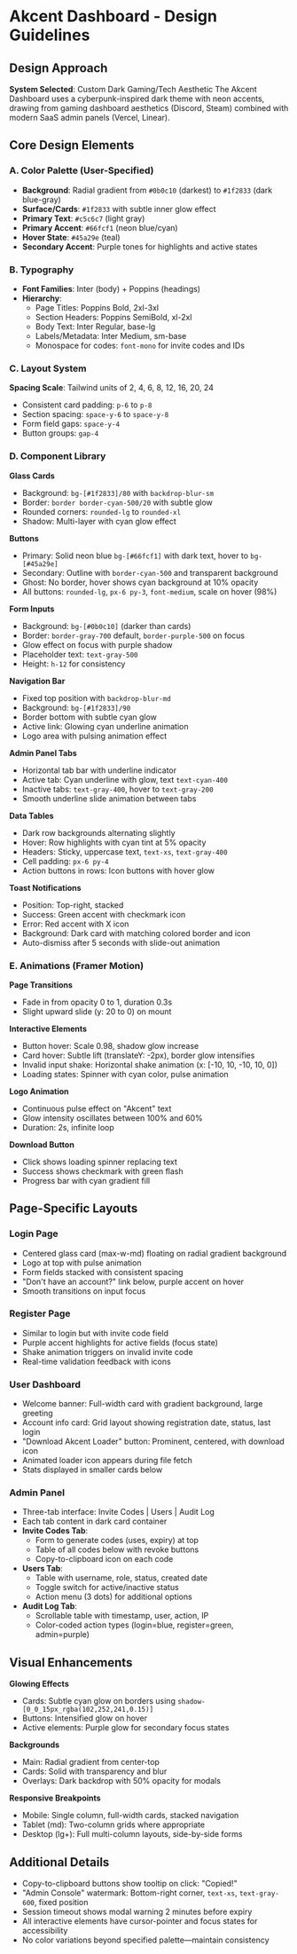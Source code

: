 # Akcent Dashboard - Design Guidelines

## Design Approach
**System Selected**: Custom Dark Gaming/Tech Aesthetic
The Akcent Dashboard uses a cyberpunk-inspired dark theme with neon accents, drawing from gaming dashboard aesthetics (Discord, Steam) combined with modern SaaS admin panels (Vercel, Linear).

## Core Design Elements

### A. Color Palette (User-Specified)
- **Background**: Radial gradient from `#0b0c10` (darkest) to `#1f2833` (dark blue-gray)
- **Surface/Cards**: `#1f2833` with subtle inner glow effect
- **Primary Text**: `#c5c6c7` (light gray)
- **Primary Accent**: `#66fcf1` (neon blue/cyan)
- **Hover State**: `#45a29e` (teal)
- **Secondary Accent**: Purple tones for highlights and active states

### B. Typography
- **Font Families**: Inter (body) + Poppins (headings)
- **Hierarchy**:
  - Page Titles: Poppins Bold, 2xl-3xl
  - Section Headers: Poppins SemiBold, xl-2xl
  - Body Text: Inter Regular, base-lg
  - Labels/Metadata: Inter Medium, sm-base
  - Monospace for codes: `font-mono` for invite codes and IDs

### C. Layout System
**Spacing Scale**: Tailwind units of 2, 4, 6, 8, 12, 16, 20, 24
- Consistent card padding: `p-6` to `p-8`
- Section spacing: `space-y-6` to `space-y-8`
- Form field gaps: `space-y-4`
- Button groups: `gap-4`

### D. Component Library

**Glass Cards**
- Background: `bg-[#1f2833]/80` with `backdrop-blur-sm`
- Border: `border border-cyan-500/20` with subtle glow
- Rounded corners: `rounded-lg` to `rounded-xl`
- Shadow: Multi-layer with cyan glow effect

**Buttons**
- Primary: Solid neon blue `bg-[#66fcf1]` with dark text, hover to `bg-[#45a29e]`
- Secondary: Outline with `border-cyan-500` and transparent background
- Ghost: No border, hover shows cyan background at 10% opacity
- All buttons: `rounded-lg`, `px-6 py-3`, `font-medium`, scale on hover (98%)

**Form Inputs**
- Background: `bg-[#0b0c10]` (darker than cards)
- Border: `border-gray-700` default, `border-purple-500` on focus
- Glow effect on focus with purple shadow
- Placeholder text: `text-gray-500`
- Height: `h-12` for consistency

**Navigation Bar**
- Fixed top position with `backdrop-blur-md`
- Background: `bg-[#1f2833]/90`
- Border bottom with subtle cyan glow
- Active link: Glowing cyan underline animation
- Logo area with pulsing animation effect

**Admin Panel Tabs**
- Horizontal tab bar with underline indicator
- Active tab: Cyan underline with glow, text `text-cyan-400`
- Inactive tabs: `text-gray-400`, hover to `text-gray-200`
- Smooth underline slide animation between tabs

**Data Tables**
- Dark row backgrounds alternating slightly
- Hover: Row highlights with cyan tint at 5% opacity
- Headers: Sticky, uppercase text, `text-xs`, `text-gray-400`
- Cell padding: `px-6 py-4`
- Action buttons in rows: Icon buttons with hover glow

**Toast Notifications**
- Position: Top-right, stacked
- Success: Green accent with checkmark icon
- Error: Red accent with X icon
- Background: Dark card with matching colored border and icon
- Auto-dismiss after 5 seconds with slide-out animation

### E. Animations (Framer Motion)

**Page Transitions**
- Fade in from opacity 0 to 1, duration 0.3s
- Slight upward slide (y: 20 to 0) on mount

**Interactive Elements**
- Button hover: Scale 0.98, shadow glow increase
- Card hover: Subtle lift (translateY: -2px), border glow intensifies
- Invalid input shake: Horizontal shake animation (x: [-10, 10, -10, 10, 0])
- Loading states: Spinner with cyan color, pulse animation

**Logo Animation**
- Continuous pulse effect on "Akcent" text
- Glow intensity oscillates between 100% and 60%
- Duration: 2s, infinite loop

**Download Button**
- Click shows loading spinner replacing text
- Success shows checkmark with green flash
- Progress bar with cyan gradient fill

## Page-Specific Layouts

### Login Page
- Centered glass card (max-w-md) floating on radial gradient background
- Logo at top with pulse animation
- Form fields stacked with consistent spacing
- "Don't have an account?" link below, purple accent on hover
- Smooth transitions on input focus

### Register Page
- Similar to login but with invite code field
- Purple accent highlights for active fields (focus state)
- Shake animation triggers on invalid invite code
- Real-time validation feedback with icons

### User Dashboard
- Welcome banner: Full-width card with gradient background, large greeting
- Account info card: Grid layout showing registration date, status, last login
- "Download Akcent Loader" button: Prominent, centered, with download icon
- Animated loader icon appears during file fetch
- Stats displayed in smaller cards below

### Admin Panel
- Three-tab interface: Invite Codes | Users | Audit Log
- Each tab content in dark card container
- **Invite Codes Tab**: 
  - Form to generate codes (uses, expiry) at top
  - Table of all codes below with revoke buttons
  - Copy-to-clipboard icon on each code
- **Users Tab**:
  - Table with username, role, status, created date
  - Toggle switch for active/inactive status
  - Action menu (3 dots) for additional options
- **Audit Log Tab**:
  - Scrollable table with timestamp, user, action, IP
  - Color-coded action types (login=blue, register=green, admin=purple)

## Visual Enhancements

**Glowing Effects**
- Cards: Subtle cyan glow on borders using `shadow-[0_0_15px_rgba(102,252,241,0.15)]`
- Buttons: Intensified glow on hover
- Active elements: Purple glow for secondary focus states

**Backgrounds**
- Main: Radial gradient from center-top
- Cards: Solid with transparency and blur
- Overlays: Dark backdrop with 50% opacity for modals

**Responsive Breakpoints**
- Mobile: Single column, full-width cards, stacked navigation
- Tablet (md): Two-column grids where appropriate
- Desktop (lg+): Full multi-column layouts, side-by-side forms

## Additional Details
- Copy-to-clipboard buttons show tooltip on click: "Copied!"
- "Admin Console" watermark: Bottom-right corner, `text-xs`, `text-gray-600`, fixed position
- Session timeout shows modal warning 2 minutes before expiry
- All interactive elements have cursor-pointer and focus states for accessibility
- No color variations beyond specified palette—maintain consistency